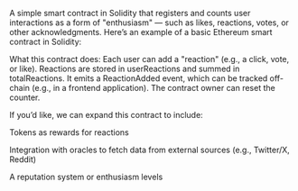 A simple smart contract in Solidity that registers and counts user interactions as a form of "enthusiasm" — such as likes, reactions, votes, or other acknowledgments. Here’s an example of a basic Ethereum smart contract in Solidity:

What this contract does: Each user can add a "reaction" (e.g., a click, vote, or like). Reactions are stored in userReactions and summed in totalReactions. It emits a ReactionAdded event, which can be tracked off-chain (e.g., in a frontend application). The contract owner can reset the counter.

If you’d like, we can expand this contract to include:

Tokens as rewards for reactions

Integration with oracles to fetch data from external sources (e.g., Twitter/X, Reddit)

A reputation system or enthusiasm levels
